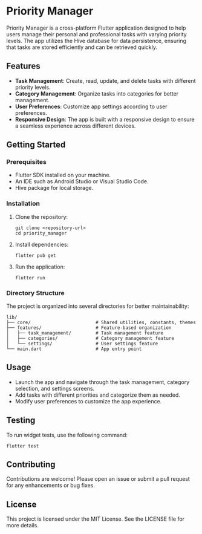 # Priority Manager

Priority Manager is a cross-platform Flutter application designed to help users manage their personal and professional tasks with varying priority levels. The app utilizes the Hive database for data persistence, ensuring that tasks are stored efficiently and can be retrieved quickly.

## Features

- **Task Management**: Create, read, update, and delete tasks with different priority levels.
- **Category Management**: Organize tasks into categories for better management.
- **User Preferences**: Customize app settings according to user preferences.
- **Responsive Design**: The app is built with a responsive design to ensure a seamless experience across different devices.

## Getting Started

### Prerequisites

- Flutter SDK installed on your machine.
- An IDE such as Android Studio or Visual Studio Code.
- Hive package for local storage.

### Installation

1. Clone the repository:
   ```
   git clone <repository-url>
   cd priority_manager
   ```

2. Install dependencies:
   ```
   flutter pub get
   ```

3. Run the application:
   ```
   flutter run
   ```

### Directory Structure

The project is organized into several directories for better maintainability:

```
lib/
├── core/                        # Shared utilities, constants, themes
├── features/                    # Feature-based organization
│   ├── task_management/         # Task management feature
│   ├── categories/              # Category management feature
│   └── settings/                # User settings feature
└── main.dart                    # App entry point
```

## Usage

- Launch the app and navigate through the task management, category selection, and settings screens.
- Add tasks with different priorities and categorize them as needed.
- Modify user preferences to customize the app experience.

## Testing

To run widget tests, use the following command:
```
flutter test
```

## Contributing

Contributions are welcome! Please open an issue or submit a pull request for any enhancements or bug fixes.

## License

This project is licensed under the MIT License. See the LICENSE file for more details.